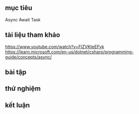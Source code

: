 ## mục tiêu
  Async
  Await
  Task
## tài liệu tham khảo
  https://www.youtube.com/watch?v=FIZVKteEFyk
  https://learn.microsoft.com/en-us/dotnet/csharp/programming-guide/concepts/async/
## bài tập
## thử nghiệm
## kết luận